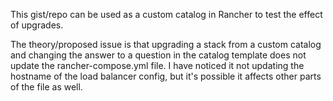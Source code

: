 This gist/repo can be used as a custom catalog in Rancher to test the effect of upgrades.
  
The theory/proposed issue is that upgrading a stack from a custom catalog and changing the answer to a question in the catalog template does not update the rancher-compose.yml file. I have noticed it not updating the hostname of the load balancer config, but it's possible it affects other parts of the file as well.